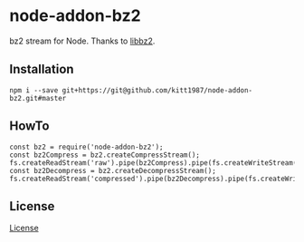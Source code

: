 # node-addon-bz2

bz2 stream for Node. Thanks to [libbz2](http://www.bzip.org/).

## Installation

`npm i --save git+https://git@github.com/kitt1987/node-addon-bz2.git#master`

## HowTo
```
const bz2 = require('node-addon-bz2');
const bz2Compress = bz2.createCompressStream();
fs.createReadStream('raw').pipe(bz2Compress).pipe(fs.createWriteStream('compressed'));
const bz2Decompress = bz2.createDecompressStream();
fs.createReadStream('compressed').pipe(bz2Decompress).pipe(fs.createWriteStream('raw'));
```

## License
[License](https://github.com/kitt1987/node-addon-bz2/tree/master/libbzip2/LICENSE)